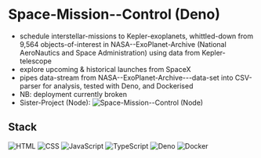 # Space-Mission--Control (Deno)

* schedule interstellar-missions to Kepler-exoplanets, whittled-down from 9,564 objects-of-interest in NASA--ExoPlanet-Archive (National AeroNautics and Space Administration) using data from Kepler-telescope
* explore upcoming & historical launches from SpaceX
* pipes data-stream from NASA--ExoPlanet-Archive---data-set into CSV-parser for analysis, tested with Deno, and Dockerised
* NB: deployment currently broken
* Sister-Project (Node): ![Space-Mission--Control (Node)](https://github.com/axon4/space-mission--control---node)

## Stack

![HTML](https://img.shields.io/badge/-HTML-E34F26?style=flat-square&logo=html5&logoColor=white)
![CSS](https://img.shields.io/badge/-CSS-1572B6?style=flat-square&logo=css3)
![JavaScript](https://img.shields.io/badge/-JavaScript-F7DF1E?style=flat-square&logo=javascript&logoColor=black)
![TypeScript](https://img.shields.io/badge/-TypeScript-007ACC?style=flat-square&logo=typescript&logoColor=white)
![Deno](https://img.shields.io/badge/-Deno-18181B?style=flat-square&logo=deno)
![Docker](https://img.shields.io/badge/-Docker-2496ED?style=flat-square&logo=Docker&logoColor=white)